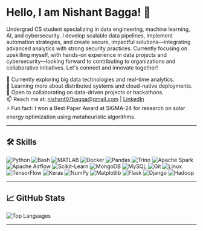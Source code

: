 # Hello, I am Nishant Bagga! 👋

Undergrad CS student specializing in data engineering, machine learning, AI, and cybersecurity. I develop scalable data pipelines, implement automation strategies, and create secure, impactful solutions—integrating advanced analytics with strong security practices. Currently focusing on upskilling myself, with hands-on experience in data projects and cybersecurity—looking forward to contributing to organizations and collaborative initiatives. Let's connect and innovate together!

🔭 Currently exploring big data technologies and real-time analytics.  
🌱 Learning more about distributed systems and cloud-native deployments.  
👯 Open to collaborating on data-driven projects or hackathons.  
📫 Reach me at: [nishant07bagga@gmail.com](mailto:nishant07bagga@gmail.com) | [LinkedIn](https://www.linkedin.com/in/nishant-bagga/)  
⚡ Fun fact: I won a Best Paper Award at SIGMA-24 for research on solar energy optimization using metaheuristic algorithms.

---

## 🛠️ Skills

![Python](https://img.shields.io/badge/Python-3776AB?style=flat-square&logo=python&logoColor=white) ![Bash](https://img.shields.io/badge/Bash-4EAA25?style=flat-square&logo=gnu-bash&logoColor=white) ![MATLAB](https://img.shields.io/badge/MATLAB-E34F26?style=flat-square&logo=mathworks&logoColor=white) ![Docker](https://img.shields.io/badge/Docker-2496ED?style=flat-square&logo=docker&logoColor=white) ![Pandas](https://img.shields.io/badge/Pandas-150458?style=flat-square&logo=pandas&logoColor=white) ![Trino](https://img.shields.io/badge/Trino-000000?style=flat-square&logo=trino&logoColor=white) ![Apache Spark](https://img.shields.io/badge/Apache_Spark-E25A1C?style=flat-square&logo=apachespark&logoColor=white) ![Apache Airflow](https://img.shields.io/badge/Apache_Airflow-017CEE?style=flat-square&logo=apacheairflow&logoColor=white) ![Scikit-Learn](https://img.shields.io/badge/Scikit_Learn-F7931E?style=flat-square&logo=scikit-learn&logoColor=white) ![MongoDB](https://img.shields.io/badge/MongoDB-47A248?style=flat-square&logo=mongodb&logoColor=white) ![MySQL](https://img.shields.io/badge/MySQL-4479A1?style=flat-square&logo=mysql&logoColor=white) ![Git](https://img.shields.io/badge/Git-F05032?style=flat-square&logo=git&logoColor=white) ![Linux](https://img.shields.io/badge/Linux-FCC624?style=flat-square&logo=linux&logoColor=black) ![TensorFlow](https://img.shields.io/badge/TensorFlow-FF6F00?style=flat-square&logo=tensorflow&logoColor=white) ![Keras](https://img.shields.io/badge/Keras-D00000?style=flat-square&logo=keras&logoColor=white) ![NumPy](https://img.shields.io/badge/NumPy-013243?style=flat-square&logo=numpy&logoColor=white) ![Matplotlib](https://img.shields.io/badge/Matplotlib-000000?style=flat-square&logo=matplotlib&logoColor=white) ![Flask](https://img.shields.io/badge/Flask-000000?style=flat-square&logo=flask&logoColor=white) ![Django](https://img.shields.io/badge/Django-092E20?style=flat-square&logo=django&logoColor=white) ![Hadoop](https://img.shields.io/badge/Hadoop-66CCFF?style=flat-square&logo=apachehadoop&logoColor=black)

<!-- These badges are side-by-side in a single line for better readability (they'll wrap responsively on smaller screens). All key skills from your resume are included with proper icons via Shields.io. Feel free to add more! -->

---

## 📈 GitHub Stats

![Top Languages](https://github-readme-stats.vercel.app/api/top-langs/?username=unspokenmyth&layout=compact&theme=radical)

<!-- Retained only the top languages stats as requested (no general stats, stars, contribs, or streak). Customize the theme at github-readme-stats.vercel.app if needed. -->

---
